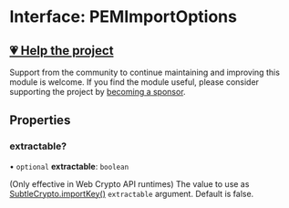 # Interface: PEMImportOptions

## [💗 Help the project](https://github.com/sponsors/panva)

Support from the community to continue maintaining and improving this module is welcome. If you find the module useful, please consider supporting the project by [becoming a sponsor](https://github.com/sponsors/panva).

## Properties

### extractable?

• `optional` **extractable**: `boolean`

(Only effective in Web Crypto API runtimes) The value to use as
[SubtleCrypto.importKey()](https://developer.mozilla.org/en-US/docs/Web/API/SubtleCrypto/importKey)
`extractable` argument. Default is false.
